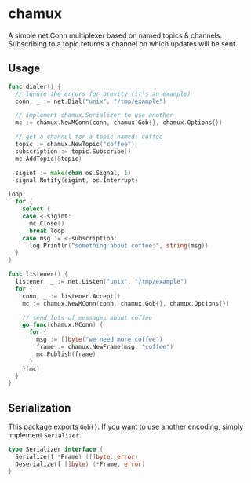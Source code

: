 # chamux
A simple net.Conn multiplexer based on named topics & channels. Subscribing to a topic returns a channel on which updates will be sent.

## Usage
```go
func dialer() {
  // ignore the errors for brevity (it's an example)
  conn, _ := net.Dial("unix", "/tmp/example")

  // implement chamux.Serializer to use another
  mc := chamux.NewMConn(conn, chamux.Gob{}, chamux.Options{})

  // get a channel for a topic named: coffee
  topic := chamux.NewTopic("coffee")
  subscription := topic.Subscribe()
  mc.AddTopic(&topic)

  sigint := make(chan os.Signal, 1)
  signal.Notify(sigint, os.Interrupt)

loop:
  for {
    select {
    case <-sigint:
      mc.Close()
      break loop
    case msg := <-subscription:
      log.Println("something about coffee:", string(msg))
  }
}

func listener() {
  listener, _ := net.Listen("unix", "/tmp/example")
  for {
    conn, _ := listener.Accept()
    mc := chamux.NewMConn(conn, chamux.Gob{}, chamux.Options{})

    // send lots of messages about coffee
    go func(chamux.MConn) {
      for {
        msg := []byte("we need more coffee")
        frame := chamux.NewFrame(msg, "coffee")
        mc.Publish(frame)
      }
    }(mc)
  }
}
```

## Serialization
This package exports `Gob{}`. If you want to use another encoding, simply implement `Serializer`.
```go
type Serializer interface {
  Serialize(f *Frame) ([]byte, error)
  Deserialize(f []byte) (*Frame, error)
}
```

